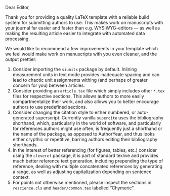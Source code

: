 Dear Editor,

Thank you for providing a quality LaTeX template with a reliable build system for submitting authors to use.
This makes work on manuscripts with your journal far easier and faster than e.g. WYSIWYG-editors — as well as making the resulting article easier to integrate with automated data processing.

We would like to recommend a few improvements in your template which we feel would make work on manuscripts with you even cleaner, and the output prettier:

1. Consider importing the `siunitx` package by default. Inlining measurement units in text mode provides inadequate spacing and can lead to chaotic unit assignments withing (and perhaps of greater concern for you) between articles.
2. Consider providing an `article.tex` file which simply includes other `*.tex` files for respective sections. This allows authors to more easily compartmentalize their work, and also allows you to better encourage authors to use predefined sections.
3. Consider changing the citation style to either numbered, or auto-generated superscript. Currently vanilla `supercite` uses the bibliography shorthand, which, particularly in the world of software, and particularly for references authors might use often, is frequently just a shorthand or the name of the package, as opposed to AuthorYear, and thus looks either crypthic or repetitive, barring authors editing their bibliography shorthands.
4. In the interest of better referencing (for figures, tables, etc.) consider using the `cleveref` package, it is part of standard texlive and provides much better reference text generation, including prepending the type of reference, dealing with multiple concatenated references by generating a range, as well as adjusting capitalization depending on sentence context.
99. For points not otherwise mentioned, please inspect the sections in `rescience.cls` and `header/common.tex` labelled “Chymeric”.

